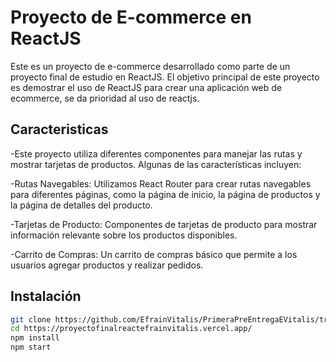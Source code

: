 # Proyecto de E-commerce en ReactJS

Este es un proyecto de e-commerce desarrollado como parte de un proyecto final de estudio en ReactJS. El objetivo principal de este proyecto es demostrar el uso de ReactJS para crear una aplicación web de ecommerce, se da prioridad al uso de reactjs.
## Caracteristicas
-Este proyecto utiliza diferentes componentes para manejar las rutas y mostrar tarjetas de productos. Algunas de las características incluyen:

-Rutas Navegables: Utilizamos React Router para crear rutas navegables para diferentes páginas, como la página de inicio, la página de productos y la página de detalles del producto.

-Tarjetas de Producto: Componentes de tarjetas de producto para mostrar información relevante sobre los productos disponibles.

-Carrito de Compras: Un carrito de compras básico que permite a los usuarios agregar productos y realizar pedidos.



## Instalación
```bash
git clone https://github.com/EfrainVitalis/PrimeraPreEntregaEVitalis/tree/master
cd https://proyectofinalreactefrainvitalis.vercel.app/
npm install
npm start

